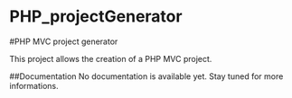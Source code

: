 # PHP_projectGenerator
#PHP MVC project generator

This project allows the creation of a PHP MVC project.

##Documentation
No documentation is available yet.
Stay tuned for more informations.
